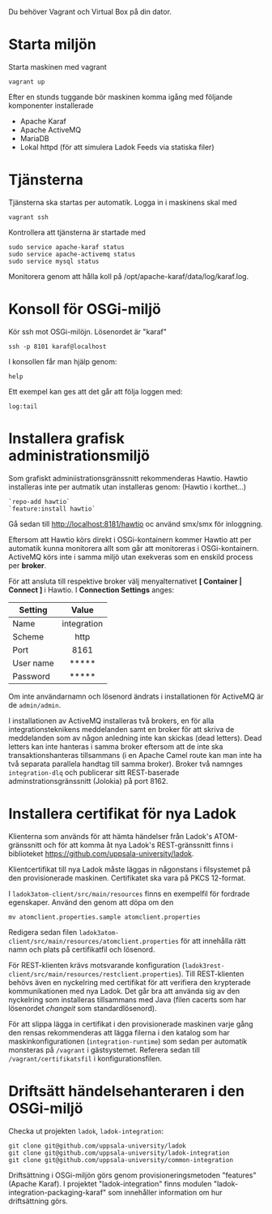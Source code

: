 Du behöver Vagrant och Virtual Box på din dator.

Starta miljön
=============

Starta maskinen med vagrant

    vagrant up

Efter en stunds tuggande bör maskinen komma igång med följande komponenter installerade

* Apache Karaf
* Apache ActiveMQ
* MariaDB
* Lokal httpd (för att simulera Ladok Feeds via statiska filer)

Tjänsterna
=================

Tjänsterna ska startas per automatik. Logga in i maskinens skal med

    vagrant ssh

Kontrollera att tjänsterna är startade med

    sudo service apache-karaf status
    sudo service apache-activemq status
    sudo service mysql status

Monitorera genom att hålla koll på /opt/apache-karaf/data/log/karaf.log.

Konsoll för OSGi-miljö
======================
Kör ssh mot OSGi-milöjn. Lösenordet är "karaf"

    ssh -p 8101 karaf@localhost

I konsollen får man hjälp genom:

    help

Ett exempel kan ges att det går att följa loggen med:

    log:tail


Installera grafisk administrationsmiljö
=======================================
Som grafiskt adminiistrationsgränssnitt rekommenderas Hawtio. Hawtio installeras inte per autmatik utan installeras genom:
(Hawtio i korthet...)

	`repo-add hawtio`
	`feature:install hawtio`

Gå sedan till <http://localhost:8181/hawtio> oc använd smx/smx för inloggning.

Eftersom att Hawtio körs direkt i OSGi-kontainern kommer Hawtio att per automatik kunna monitorera allt som går att monitoreras i OSGi-kontainern. ActiveMQ körs inte i samma miljö utan exekveras som en enskild process per <b>broker</b>.

För att ansluta till respektive broker välj menyalternativet <b>[ Container | Connect ]</b> i Hawtio. I <b>Connection Settings</b> anges:

| Setting       | Value         |
| ------------- |:-------------:|
| Name          | integration   |
| Scheme        | http          |
| Port          | 8161          |
| User name     | *****         |
| Password      | *****         |

Om inte användarnamn och lösenord ändrats i installationen för ActiveMQ är de `admin/admin`.

I installationen av ActiveMQ installeras två brokers, en för alla integrationsteknikens meddelanden samt en broker för att skriva de meddelanden som av någon anledning inte kan skickas (dead letters). Dead letters kan inte hanteras i samma broker eftersom att de inte ska transaktionshanteras tillsammans (i en Apache Camel route kan man inte ha två separata parallela handtag till samma broker). Broker två namnges `integration-dlq` och publicerar sitt REST-baserade adminstrationsgränssnitt (Jolokia) på port 8162. 

Installera certifikat för nya Ladok
===================================
Klienterna som används för att hämta händelser från Ladok's ATOM-gränssnitt och för att komma åt nya Ladok's REST-gränssnitt finns i biblioteket <https://github.com/uppsala-university/ladok>.

Klientcertifikat till nya Ladok måste läggas in någonstans i filsystemet på den provisionerade maskinen. Certifikatet ska vara på PKCS 12-format.

I `ladok3atom-client/src/main/resources` finns en exempelfil för fordrade egenskaper. Använd den genom att döpa om den

    mv atomclient.properties.sample atomclient.properties

Redigera sedan filen `ladok3atom-client/src/main/resources/atomclient.properties` för att innehålla rätt namn och plats på certifikatfil och lösenord.

För REST-klienten krävs motsvarande konfiguration (`ladok3rest-client/src/main/resources/restclient.properties`). Till REST-klienten behövs även en nyckelring med certifikat för att verifiera den krypterade kommunikationen med nya Ladok. Det går bra att använda sig av den nyckelring som installeras tillsammans med Java (filen cacerts som har lösenordet *changeit* som standardlösenord).

För att slippa lägga in certifikat i den provisionerade maskinen varje gång den rensas rekommenderas att lägga filerna i den katalog som har maskinkonfigurationen (`integration-runtime`) som sedan per automatik monsteras på `/vagrant` i gästsystemet. Referera sedan till `/vagrant/certifikatsfil` i konfigurationsfilen.

Driftsätt händelsehanteraren i den OSGi-miljö
=============================================
Checka ut projekten `ladok`, `ladok-integration`: 

    git clone git@github.com/uppsala-university/ladok
    git clone git@github.com/uppsala-university/ladok-integration
    git clone git@github.com/uppsala-university/common-integration    

Driftsättning i OSGi-miljön görs genom provisioneringsmetoden "features" (Apache Karaf). I projektet "ladok-integration" finns modulen "ladok-integration-packaging-karaf" som innehåller information om hur driftsättning görs.